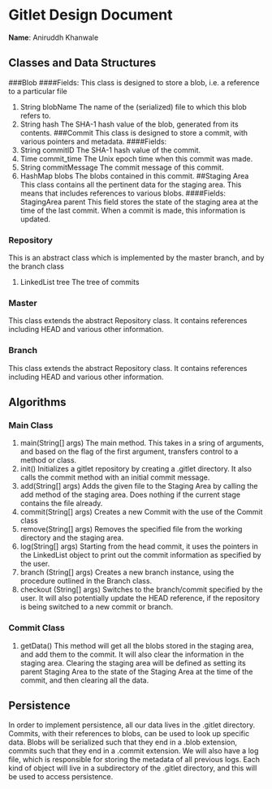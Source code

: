 # Gitlet Design Document

**Name**: Aniruddh Khanwale

## Classes and Data Structures

###Blob
####Fields:
This class is designed to store a blob, i.e. a reference to a particular file
1.  String blobName  The name of the (serialized) file to which this blob refers to. 
2.  String hash  The SHA-1 hash value of the blob, generated from its contents. 
###Commit
This class is designed to store a commit, with various pointers and metadata.
####Fields:
1.  String commitID  The SHA-1 hash value of the commit.
2.  Time commit_time  The Unix epoch time when this commit was made.
3.  String commitMessage  The commit message of this commit. 
4.  HashMap blobs  The blobs contained in this commit.
##Staging Area
This  class contains all the pertinent data for the staging area. This means that includes references to various blobs. 
####Fields:
 StagingArea parent  This field stores the state of the staging area at the time of the last commit. When a commit is made, this information is updated. 
### Repository
This is an abstract class which is implemented by the master branch, and by the branch class
1.  LinkedList tree  The tree of commits
### Master
This class extends the abstract Repository class. It contains references including HEAD and various other information.
### Branch
This class extends the abstract Repository class. It contains references including HEAD and various other information.

## Algorithms
### Main Class
1.  main(String[] args)  The main method. This takes in a sring of arguments, and based on the flag of the first argument, transfers control to a method or class. 
2. init()  Initializes a gitlet repository by creating a  .gitlet  directory. It also calls the commit method with an initial commit message.
3. add(String[] args)  Adds the given file to the Staging Area by calling the add method of the staging area. Does nothing if the current stage contains the file already. 
4.  commit(String[] args)  Creates a new Commit with the use of the Commit class
5.  remove(String[] args)  Removes the specified file from the working directory and the staging area. 
6.  log(String[] args)  Starting from the head commit, it uses the pointers in the LinkedList object to print out the commit information as specified by the user. 
7.  branch (String[] args)  Creates a new branch instance, using the procedure outlined in the Branch class.
8.  checkout (String[] args)  Switches to the branch/commit specified by the user. It will also potentially update the HEAD reference, if the repository is being switched to a new commit or branch. 
### Commit Class
1.  getData()  This method will get all the blobs stored in the staging area, and add them to the commit. It will also clear the information in the staging area. Clearing the staging area will be defined as setting its
 parent  Staging Area to the state of the Staging Area at the time of the commit, and then clearing all the data.  
## Persistence
In order to implement persistence, all our data lives in the  .gitlet  directory. Commits, with their references to blobs, can be used to look up specific data. Blobs will be serialized such that they end in a .blob extension, commits such that they end in a .commit extension. We will also have a log file, which is responsible for storing the metadata of all previous logs. 
Each kind of object will live in a subdirectory of the  .gitlet  directory, and this will  be used to access persistence. 
